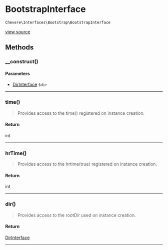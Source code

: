 # BootstrapInterface

`Chevere\Interfaces\Bootstrap\BootstrapInterface`

[view source](https://github.com/chevere/chevere/blob/master//home/rodolfo/git/chevere/chevere/interfaces/Bootstrap/BootstrapInterface.php)

## Methods

### __construct()

#### Parameters

- [DirInterface](../Filesystem/DirInterface.md) `$dir`

---

### time()

> Provides access to the time() registered on instance creation.

#### Return

int

---

### hrTime()

> Provides access to the hrtime(true) registered on instance creation.

#### Return

int

---

### dir()

> Provides access to the rootDir used on instance creation.

#### Return

[DirInterface](../Filesystem/DirInterface.md)

---


